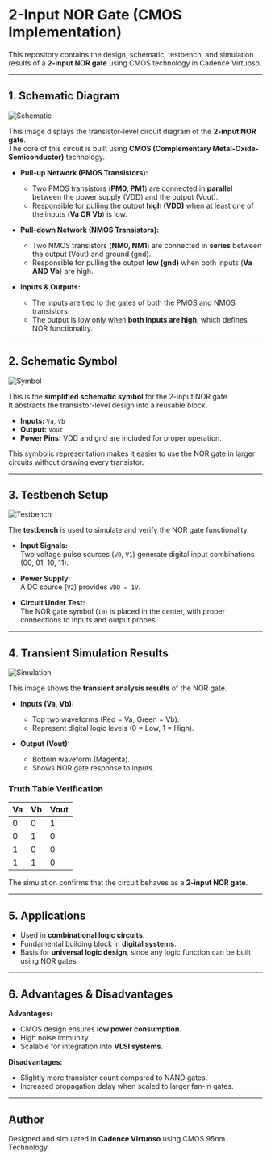 # 2-Input NOR Gate (CMOS Implementation)

This repository contains the design, schematic, testbench, and simulation results of a **2-input NOR gate** using CMOS technology in Cadence Virtuoso.

---

## 1. Schematic Diagram

![Schematic](NOR_SCHEMATIC.png)

This image displays the transistor-level circuit diagram of the **2-input NOR gate**.  
The core of this circuit is built using **CMOS (Complementary Metal-Oxide-Semiconductor)** technology.

- **Pull-up Network (PMOS Transistors):**  
  - Two PMOS transistors (**PM0, PM1**) are connected in **parallel** between the power supply (VDD) and the output (Vout).  
  - Responsible for pulling the output **high (VDD)** when at least one of the inputs (**Va OR Vb**) is low.  

- **Pull-down Network (NMOS Transistors):**  
  - Two NMOS transistors (**NM0, NM1**) are connected in **series** between the output (Vout) and ground (gnd).  
  - Responsible for pulling the output **low (gnd)** when both inputs (**Va AND Vb**) are high.  

- **Inputs & Outputs:**  
  - The inputs are tied to the gates of both the PMOS and NMOS transistors.  
  - The output is low only when **both inputs are high**, which defines NOR functionality.  

---

## 2. Schematic Symbol

![Symbol](NOR_SYMBOL.png)

This is the **simplified schematic symbol** for the 2-input NOR gate.  
It abstracts the transistor-level design into a reusable block.

- **Inputs:** `Va`, `Vb`  
- **Output:** `Vout`  
- **Power Pins:** VDD and gnd are included for proper operation.  

This symbolic representation makes it easier to use the NOR gate in larger circuits without drawing every transistor.

---

## 3. Testbench Setup

![Testbench](NOR_TB.png)

The **testbench** is used to simulate and verify the NOR gate functionality.

- **Input Signals:**  
  Two voltage pulse sources (`V0`, `V1`) generate digital input combinations (00, 01, 10, 11).  

- **Power Supply:**  
  A DC source (`V2`) provides `VDD = 1V`.  

- **Circuit Under Test:**  
  The NOR gate symbol (`I0`) is placed in the center, with proper connections to inputs and output probes.  

---

## 4. Transient Simulation Results

![Simulation](NOR_OUTPUT.png)

This image shows the **transient analysis results** of the NOR gate.

- **Inputs (Va, Vb):**  
  - Top two waveforms (Red = Va, Green = Vb).  
  - Represent digital logic levels (0 = Low, 1 = High).  

- **Output (Vout):**  
  - Bottom waveform (Magenta).  
  - Shows NOR gate response to inputs.  

### Truth Table Verification

| Va | Vb | Vout |
|----|----|------|
| 0  | 0  | 1    |
| 0  | 1  | 0    |
| 1  | 0  | 0    |
| 1  | 1  | 0    |

The simulation confirms that the circuit behaves as a **2-input NOR gate**.

---

## 5. Applications

- Used in **combinational logic circuits**.  
- Fundamental building block in **digital systems**.  
- Basis for **universal logic design**, since any logic function can be built using NOR gates.  

---

## 6. Advantages & Disadvantages

**Advantages:**  
- CMOS design ensures **low power consumption**.  
- High noise immunity.  
- Scalable for integration into **VLSI systems**.  

**Disadvantages:**  
- Slightly more transistor count compared to NAND gates.  
- Increased propagation delay when scaled to larger fan-in gates.  

---

##  Author
Designed and simulated in **Cadence Virtuoso** using CMOS 95nm Technology.  

